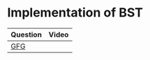 Implementation of BST
===


|Question|Video|
|-|-|
|[GFG](https://practice.geeksforgeeks.org/problems/insert-a-node-in-a-bst/1)||
